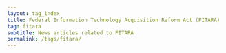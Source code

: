 ```yaml
---
layout: tag_index
title: Federal Information Technology Acquisition Reform Act (FITARA)
tag: fitara
subtitle: News articles related to FITARA
permalink: /tags/fitara/
---
```

